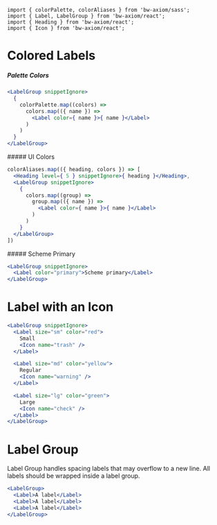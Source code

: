 ```imports
import { colorPalette, colorAliases } from 'bw-axiom/sass';
import { Label, LabelGroup } from 'bw-axiom/react';
import { Heading } from 'bw-axiom/react';
import { Icon } from 'bw-axiom/react';
```


# Colored Labels

##### Palette Colors

```jsx
<LabelGroup snippetIgnore>
  {
    colorPalette.map((colors) =>
      colors.map(({ name }) =>
        <Label color={ name }>{ name }</Label>
      )
    )
  }
</LabelGroup>
```

##### UI Colors

```jsx
colorAliases.map(({ heading, colors }) => [
  <Heading level={ 5 } snippetIgnore>{ heading }</Heading>,
  <LabelGroup snippetIgnore>
    {
      colors.map((group) => 
        group.map(({ name }) => 
          <Label color={ name }>{ name }</Label>
        )
      )
    }
  </LabelGroup>
])
```

##### Scheme Primary

```jsx
<LabelGroup snippetIgnore>
  <Label color="primary">Scheme primary</Label>
</LabelGroup>
```


# Label with an Icon
```jsx
<LabelGroup snippetIgnore>
  <Label size="sm" color="red">
    Small
    <Icon name="trash" />
  </Label>

  <Label size="md" color="yellow">
    Regular
    <Icon name="warning" />
  </Label>

  <Label size="lg" color="green">
    Large
    <Icon name="check" />
  </Label>
</LabelGroup>
```


# Label Group

Label Group handles spacing labels that may overflow to a new line. All labels should be wrapped inside a label group.

```jsx
<LabelGroup>
  <Label>A label</Label>
  <Label>A label</Label>
  <Label>A label</Label>
</LabelGroup>
```

